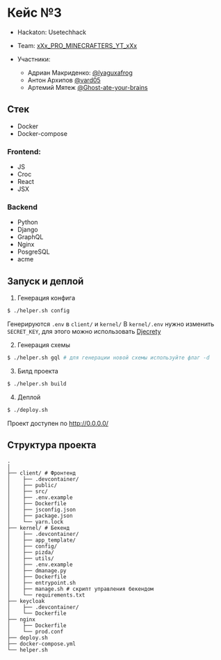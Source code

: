 # Кейс №3
- Hackaton: Usetechhack

- Team: [xXx_PRO_MINECRAFTERS_YT_xXx](https://github.com/xXx-RRO-MINECRAFTERS-YT-xXx)

- Участники:
    * Адриан Макриденко: [@lyaguxafrog](https://github.com/lyaguxafrog)
    * Антон Архипов [@vard05](https://github.com/vard05)
    * Артемий Мятеж [@Ghost-ate-your-brains](https://github.com/Ghost-ate-your-brains)


## Стек

* Docker
* Docker-compose

### Frontend:
* JS
* Croc 
* React
* JSX

### Backend
* Python
* Django
* GraphQL
* Nginx
* PosgreSQL
* acme


## Запуск и деплой

1. Генерация конфига

```bash
$ ./helper.sh config
```
Генерируются `.env` в `client/` и `kernel/`
В `kernel/.env` нужно изменить `SECRET_KEY`, для этого можно использовать [Djecrety](https://djecrety.ir/)

2. Генерация схемы
```bash
$ ./helper.sh gql # для генерации новой схемы используйте флаг -d
```

3. Билд проекта
```bash
$ ./helper.sh build
```

4. Деплой
```bash
$ ./deploy.sh
```
Проект доступен по http://0.0.0.0/

## Структура проекта
```
.
│
├── client/ # Фронтенд
│    ├── .devcontainer/
│    ├── public/
│    ├── src/
│    ├── .env.example
│    ├── Dockerfile
│    ├── jsconfig.json
│    ├── package.json
│    └── yarn.lock
├── kernel/ # Бекенд
│    ├── .devcontainer/
│    ├── app_template/
│    ├── config/
│    ├── pizda/
│    ├── utils/
│    ├── .env.example
│    ├── dmanage.py
│    ├── Dockerfile
│    ├── entrypoint.sh
│    ├── manage.sh # скрипт управления бекендом
│    └── requirements.txt
├── keycloak
│    ├── .devcontainer/
│    └── Dockerfile
├── nginx
│    ├── Dockerfile
│    └── prod.conf
├── deploy.sh
├── docker-compose.yml
└── helper.sh
```
